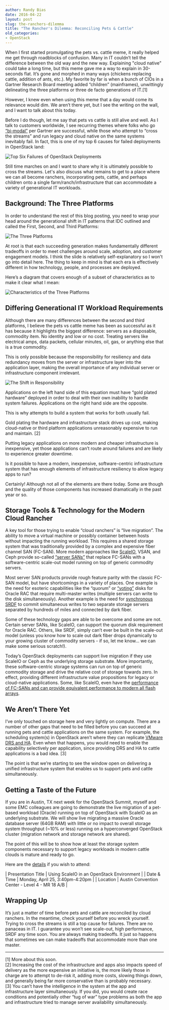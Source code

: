 ```yaml
---
author: Randy Bias
date: 2016-04-22
layout: post
slug: the-ranchers-dilemma
title: "The Rancher's Dilemma: Reconciling Pets & Cattle"
old_categories:
- OpenStack
---
```


When I first started promulgating the pets vs. cattle meme, it really helped me get through roadblocks of confusion. Many in IT couldn’t tell the difference between the old way and the new way. Explaining "cloud native" could take a long time, but this meme gave me a way to explain in 30-seconds flat. It’s gone and morphed in many ways (chickens replacing cattle, addition of ants, etc.). My favorite by far is when a bunch of CIOs in a Gartner Research Board meeting added “children” (mainframes), unwittingly delineating the three platforms or three de facto generations of IT.[1]

However, I knew even when using this meme that a day would come its relevance would dim. We aren’t there yet, but I see the writing on the wall, and I want to talk about this today.

Before I do though, let me say that pets vs cattle is still alive and well. As I talk to customers worldwide, I see recurring themes where folks who go [“bi-modal”](http://www.gartner.com/it-glossary/bimodal/) per Gartner are successful, while those who attempt to “cross the streams” and run legacy and cloud native on the same systems inevitably fail. In fact, this is one of my top 6 causes for failed deployments in OpenStack land:

![Top Six Failures of OpenStack Deployments](/assets/media/2016/top-six-failures-openstack-deployments.jpeg)

Still time marches on and I want to share why it is ultimately possible to cross the streams. Let's also discuss what remains to get to a place where we can all become ranchers, incorporating pets, cattle, and perhaps children onto a single farm/ranch/infrastructure that can accommodate a variety of generational IT workloads.

## Background: The Three Platforms

In order to understand the rest of this blog posting, you need to wrap your head around the generational shift in IT patterns that IDC outlined and called the First, Second, and Third Platforms:

![The Three Platforms](/assets/media/2016/the-first-second-and-third-platforms.jpeg)

At root is that each succeeding generation makes fundamentally different tradeoffs in order to meet challenges around scale, adoption, and customer engagement models.  I think the slide is relatively self-explanatory so I won't go into detail here.  The thing to keep in mind is that each era is effectively different in how technology, people, and processes are deployed.

Here’s a diagram that covers enough of a subset of characteristics as to make it clear what I mean:

![Characteristics of the Three Platforms](/assets/media/2016/cloud-computing-patterns-are-different.jpeg)

## Differing Generational IT Workload Requirements

Although there are many differences between the second and third platforms, I believe the pets vs cattle meme has been as successful as it has because it highlights the biggest difference: servers as a disposable, commodity item. No identity and low or no cost. Treating servers like electrical amps, data packets, cellular minutes, oil, gas, or anything else that is a true commodity.

This is only possible because the responsibility for resiliency and data redundancy moves from the server or infrastructure layer into the application layer, making the overall importance of any individual server or infrastructure component irrelevant.

![The Shift in Responsibility](/assets/media/2016/the-fundamental-difference-between-p2-and-p3.jpeg)

Applications on the left hand side of this equation must have “gold plated hardware” deployed in order to deal with their own inability to handle system failures.  Applications on the right hand side are the opposite.

This is why attempts to build a system that works for both usually fail.

Gold plating the hardware and infrastructure stack drives up cost, making cloud-native or third platform applications unreasonably expensive to run and maintain. [2]

Putting legacy applications on more modern and cheaper infrastructure is inexpensive, yet those applications can’t route around failures and are likely to experience greater downtime.

Is it possible to have a modern, inexpensive, software-centric infrastructure system that has enough elements of infrastructure resiliency to allow legacy apps to run?

Certainly! Although not all of the elements are there today.  Some are though and the quality of those components has increased dramatically in the past year or so.

## Storage Tools & Technology for the Modern Cloud Rancher

A key tool for those trying to enable “cloud ranchers” is “live migration”. The ability to move a virtual machine or possibly container between hosts without impacting the running workload. This requires a shared storage system that was traditionally provided by a complex and expensive fiber channel SAN (FC-SAN). More modern approaches like [ScaleIO](https://www.emc.com/storage/scaleio/index.htm), VSAN, and Ceph provide so-called [“server SANs”](http://wikibon.org/wiki/v/The_Rise_of_Server_SAN) that replace FC-SANs with a software-centric scale-out model running on top of generic commodity servers.

Most server SAN products provide rough feature parity with the classic FC-SAN model, but have shortcomings in a variety of places.  One example is the need for esoteric capabilities like the “quorum” or [“voting”](http://oracleinaction.com/voting-disk/) disks for Oracle RAC that require multi-master writes (multiple servers can write to the disk simultaneously).  Another example is the need for [synchronous SRDF](https://en.wikipedia.org/wiki/Symmetrix_Remote_Data_Facility) to commit simultaneous writes to two separate storage servers separated by hundreds of miles and connected by dark fiber.

Some of these technology gaps are able to be overcome and some are not. Certain server SANs, like ScaleIO, can support the quorum disk requirement for Oracle RAC.  Others, like SRDF, simply can’t ever be built in the scale-out model (unless you know how to scale out dark fiber drops dynamically to your growing cluster of commodity servers - if so, let me know... we can make some serious scratch!).

Today’s OpenStack deployments can support live migration if they use ScaleIO or Ceph as the underlying storage substrate.  More importantly, these software-centric storage systems can run on top of generic commodity storage and drive the relative cost of storage towards zero.  In effect, providing different infrastructure value propositions for legacy or cloud-native applications.  Some, like ScaleIO, even have the [performance of FC-SANs and can provide equivalent performance to modern all flash arrays](/blog/cloud-computing/killing-the-storage-unicorn-purpose-built-scaleio-spanks-multi-purpose-ceph-on-performance/).

## We Aren’t There Yet

I’ve only touched on storage here and very lightly on compute. There are a number of other gaps that need to be filled before you can succeed at running pets and cattle applications on the same system. For example, the scheduling system(s) in OpenStack aren’t where they can replicate [VMware DRS and HA](https://pubs.vmware.com/vsphere-50/index.jsp?topic=%2Fcom.vmware.wssdk.pg.doc_50%2FPG_Ch13_Resources.15.6.html). Even when that happens, you would need to enable the capability selectively per application, since providing DRS and HA to cattle applications is a bad idea. [3]

The point is that we’re starting to see the window open on delivering a unified infrastructure system that enables us to support pets and cattle simultaneously.

## Getting a Taste of the Future

If you are in Austin, TX next week for the OpenStack Summit, myself and some EMC colleagues are going to demonstrate the live migration of a pet-based workload (Oracle) running on top of OpenStack with ScaleIO as an underlying substrate.  We will show live migrating a massive Oracle database server (64GB RAM) with little or no impact to overall storage system throughput (~10% or less) running on a hyperconverged OpenStack cluster (migration network and storage network are shared).

The point of this will be to show how at least the storage system components necessary to support legacy workloads in modern cattle clouds is mature and ready to go.

Here are the [details](https://www.openstack.org/summit/austin-2016/summit-schedule/events/8922) if you wish to attend:

| Presentation Title | Using ScaleIO in an OpenStack Environment |
| Date & Time | Monday, April 25, 3:40pm-4:20pm |
| Location | Austin Convention Center - Level 4 - MR 18 A/B |
  
## Wrapping Up

It’s just a matter of time before pets and cattle are reconciled by cloud ranchers. In the meantime, check yourself before you wreck yourself. Trying to cross the streams is still a top cause for failures. There are no panaceas in IT.  I guarantee you won’t see scale-out, high performance, SRDF any time soon. You are always making tradeoffs. It just so happens that sometimes we can make tradeoffs that accommodate more than one master.

* * *

[1] More about this soon.  
[2] Increasing the cost of the infrastructure and apps also impacts speed of delivery as the more expensive an initiative is, the more likely those in charge are to attempt to de-risk it, adding more costs, slowing things down, and generally being far more conservative than is probably necessary.  
[3] You can’t have the intelligence in the system at the app and infrastructure layer simultaneously. If you did, you would create race conditions and potentially other “tug of war” type problems as both the app and infrastructure tried to manage server availability simultaneously.  

